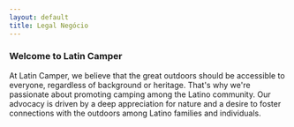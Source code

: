```yaml
---
layout: default
title: Legal Negócio
---
```


### Welcome to Latin Camper

At Latin Camper, we believe that the great outdoors should be accessible to everyone, regardless of background or heritage. That's why we're passionate about promoting camping among the Latino community. Our advocacy is driven by a deep appreciation for nature and a desire to foster connections with the outdoors among Latino families and individuals.